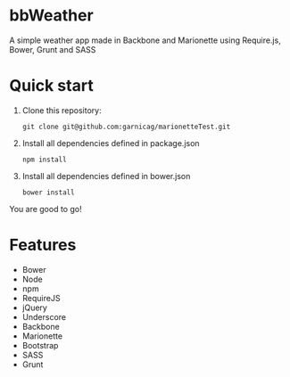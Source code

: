 bbWeather
=========

A simple weather app made in Backbone and Marionette using Require.js, Bower, Grunt and SASS

# Quick start

1. Clone this repository:

   `git clone git@github.com:garnicag/marionetteTest.git`

2. Install all dependencies defined in package.json

   `npm install`

3. Install all dependencies defined in bower.json

   `bower install`

You are good to go!

# Features
- Bower
- Node
- npm
- RequireJS
- jQuery
- Underscore
- Backbone
- Marionette
- Bootstrap
- SASS
- Grunt
